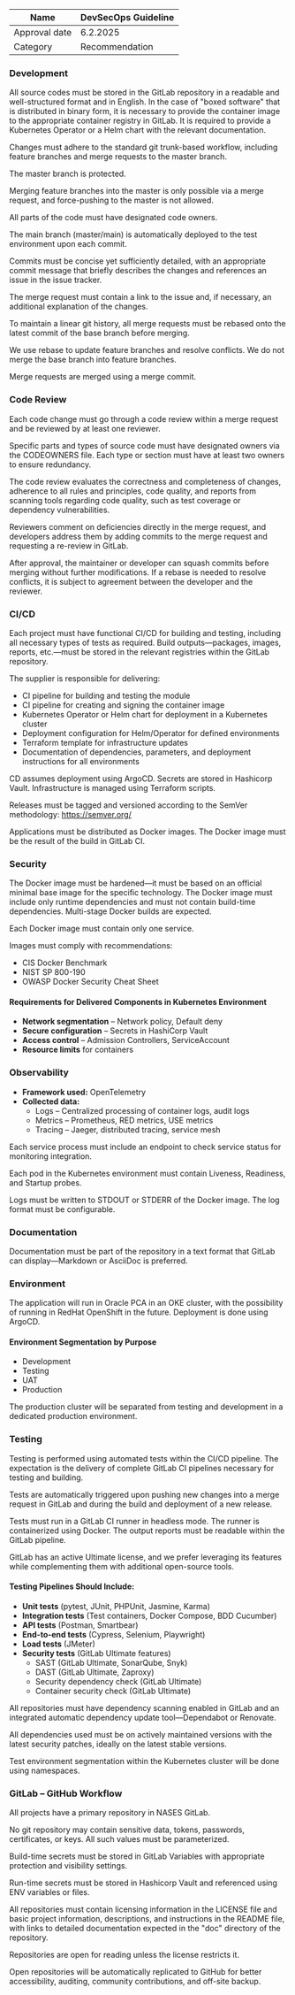| Name | DevSecOps Guideline |
|-|-|
| Approval date | 6.2.2025 |
| Category | Recommendation |


### Development

All source codes must be stored in the GitLab repository in a readable and well-structured format and in English. In the case of "boxed software" that is distributed in binary form, it is necessary to provide the container image to the appropriate container registry in GitLab. It is required to provide a Kubernetes Operator or a Helm chart with the relevant documentation.

Changes must adhere to the standard git trunk-based workflow, including feature branches and merge requests to the master branch.

The master branch is protected.

Merging feature branches into the master is only possible via a merge request, and force-pushing to the master is not allowed.

All parts of the code must have designated code owners.

The main branch (master/main) is automatically deployed to the test environment upon each commit.

Commits must be concise yet sufficiently detailed, with an appropriate commit message that briefly describes the changes and references an issue in the issue tracker.

The merge request must contain a link to the issue and, if necessary, an additional explanation of the changes.

To maintain a linear git history, all merge requests must be rebased onto the latest commit of the base branch before merging.

We use rebase to update feature branches and resolve conflicts. We do not merge the base branch into feature branches.

Merge requests are merged using a merge commit.

### Code Review

Each code change must go through a code review within a merge request and be reviewed by at least one reviewer.

Specific parts and types of source code must have designated owners via the CODEOWNERS file. Each type or section must have at least two owners to ensure redundancy.

The code review evaluates the correctness and completeness of changes, adherence to all rules and principles, code quality, and reports from scanning tools regarding code quality, such as test coverage or dependency vulnerabilities.

Reviewers comment on deficiencies directly in the merge request, and developers address them by adding commits to the merge request and requesting a re-review in GitLab.

After approval, the maintainer or developer can squash commits before merging without further modifications. If a rebase is needed to resolve conflicts, it is subject to agreement between the developer and the reviewer.

### CI/CD

Each project must have functional CI/CD for building and testing, including all necessary types of tests as required. Build outputs—packages, images, reports, etc.—must be stored in the relevant registries within the GitLab repository.

The supplier is responsible for delivering:

- CI pipeline for building and testing the module
- CI pipeline for creating and signing the container image
- Kubernetes Operator or Helm chart for deployment in a Kubernetes cluster
- Deployment configuration for Helm/Operator for defined environments
- Terraform template for infrastructure updates
- Documentation of dependencies, parameters, and deployment instructions for all environments

CD assumes deployment using ArgoCD. Secrets are stored in Hashicorp Vault. Infrastructure is managed using Terraform scripts.

Releases must be tagged and versioned according to the SemVer methodology: https://semver.org/

Applications must be distributed as Docker images. The Docker image must be the result of the build in GitLab CI.

### Security

The Docker image must be hardened—it must be based on an official minimal base image for the specific technology. The Docker image must include only runtime dependencies and must not contain build-time dependencies. Multi-stage Docker builds are expected.

Each Docker image must contain only one service.

Images must comply with recommendations:

- CIS Docker Benchmark
- NIST SP 800-190
- OWASP Docker Security Cheat Sheet

#### Requirements for Delivered Components in Kubernetes Environment

- **Network segmentation** – Network policy, Default deny
- **Secure configuration** – Secrets in HashiCorp Vault
- **Access control** – Admission Controllers, ServiceAccount
- **Resource limits** for containers

### Observability

- **Framework used:** OpenTelemetry
- **Collected data:**
  - Logs – Centralized processing of container logs, audit logs
  - Metrics – Prometheus, RED metrics, USE metrics
  - Tracing – Jaeger, distributed tracing, service mesh

Each service process must include an endpoint to check service status for monitoring integration.

Each pod in the Kubernetes environment must contain Liveness, Readiness, and Startup probes.

Logs must be written to STDOUT or STDERR of the Docker image. The log format must be configurable.

### Documentation

Documentation must be part of the repository in a text format that GitLab can display—Markdown or AsciiDoc is preferred.

### Environment

The application will run in Oracle PCA in an OKE cluster, with the possibility of running in RedHat OpenShift in the future. Deployment is done using ArgoCD.

#### Environment Segmentation by Purpose

- Development
- Testing
- UAT
- Production

The production cluster will be separated from testing and development in a dedicated production environment.

### Testing

Testing is performed using automated tests within the CI/CD pipeline. The expectation is the delivery of complete GitLab CI pipelines necessary for testing and building.

Tests are automatically triggered upon pushing new changes into a merge request in GitLab and during the build and deployment of a new release.

Tests must run in a GitLab CI runner in headless mode. The runner is containerized using Docker. The output reports must be readable within the GitLab pipeline.

GitLab has an active Ultimate license, and we prefer leveraging its features while complementing them with additional open-source tools.

#### Testing Pipelines Should Include:

- **Unit tests** (pytest, JUnit, PHPUnit, Jasmine, Karma)
- **Integration tests** (Test containers, Docker Compose, BDD Cucumber)
- **API tests** (Postman, Smartbear)
- **End-to-end tests** (Cypress, Selenium, Playwright)
- **Load tests** (JMeter)
- **Security tests** (GitLab Ultimate features)
  - SAST (GitLab Ultimate, SonarQube, Snyk)
  - DAST (GitLab Ultimate, Zaproxy)
  - Security dependency check (GitLab Ultimate)
  - Container security check (GitLab Ultimate)

All repositories must have dependency scanning enabled in GitLab and an integrated automatic dependency update tool—Dependabot or Renovate.

All dependencies used must be on actively maintained versions with the latest security patches, ideally on the latest stable versions.

Test environment segmentation within the Kubernetes cluster will be done using namespaces.

### GitLab – GitHub Workflow

All projects have a primary repository in NASES GitLab.

No git repository may contain sensitive data, tokens, passwords, certificates, or keys. All such values must be parameterized.

Build-time secrets must be stored in GitLab Variables with appropriate protection and visibility settings.

Run-time secrets must be stored in Hashicorp Vault and referenced using ENV variables or files.

All repositories must contain licensing information in the LICENSE file and basic project information, descriptions, and instructions in the README file, with links to detailed documentation expected in the "doc" directory of the repository.

Repositories are open for reading unless the license restricts it.

Open repositories will be automatically replicated to GitHub for better accessibility, auditing, community contributions, and off-site backup.

